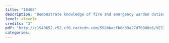 ```yaml
---
title: "18408"
description: "Demonstrate knowledge of fire and emergency warden duties in the workplace"
level: <level>
credits: "3"
pdf: "http://c1940652.r52.cf0.rackcdn.com/598bbacfb8d39a27d70000e6/VES3-18408.pdf"
categories:
---
```

